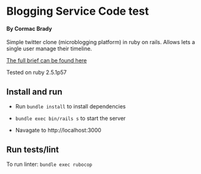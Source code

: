 #  Blogging Service Code test
#### By Cormac Brady

Simple twitter clone (microblogging platform) in ruby on rails.
 Allows lets a single user manage their timeline.

[The full brief can be found here](https://github.com/madetech/handbook/blob/master/guides/hiring/remote_test/brief.md)

Tested on ruby 2.5.1p57

## Install and run

- Run `bundle install` to install dependencies

- `bundle exec bin/rails s` to start the server

- Navagate to http://localhost:3000

## Run tests/lint
To run linter: `bundle exec rubocop`